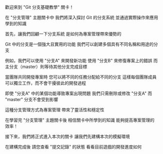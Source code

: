 歡迎來到 
"Git 分支基礎教學" 關卡！

在 "分支管理" 主題關卡中
我們將深入探討 Git 的分支系統
並通過實際操作來應用學到的知識

首先，讓我們回顧一下分支系統
是如何為專案管理帶來優勢的

Git 中的分支是一個強大且實用的功能
我們可以創建多個具有不同名稱和用途的分支

例如，我們可以使用 "分支A" 來開發新功能
使用 "分支B" 來修復專案上的錯誤
而主分支（master）則等待其他分支完成目標

當團隊共同開發專案時
您可以將不同的任務分配給不同的分支
這樣每個團隊成員可以獨立工作，而不會干擾彼此的開發過程

即使 "分支A" 中的某個功能導致專案出現問題
我們只需刪除或修改 "分支A"
而 "master" 分支不會受到影響

這種分支管理方式為專案管理
帶來了靈活性和穩定性

在學習完 "分支管理" 主題關卡後
相信關卡中所學到的知識
能夠提高專案管理的效率！

接下來，我們將正式進入本次的關卡
讓我們先建構本次的模擬環境

在建構完成後
請您查看 "提交記錄" 的狀態
看看目前遊戲的開發進度如何

